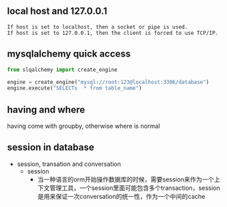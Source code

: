 ## local host and 127.0.0.1
```
If host is set to localhost, then a socket or pipe is used.
If host is set to 127.0.0.1, then the client is forced to use TCP/IP.
```

## mysqlalchemy quick access

```python
from slqalchemy import create_engine

engine = create_engine("mysql://root:123@localhost:3306/database")
engine.execute("SELECTs  * from table_name")
```

## having and where 

having come with groupby, otherwise where is normal


## session in database 

- session, transation and conversation 
  - session
    - 当一种语言的orm开始操作数据库的时候，需要session来作为一个上下文管理工具，一个session里面可能包含多个transaction，session是用来保证一次conversation的统一性，作为一个中间的cache


  